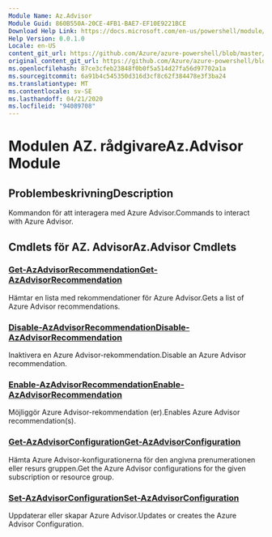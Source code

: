 ```yaml
---
Module Name: Az.Advisor
Module Guid: 860B550A-20CE-4FB1-BAE7-EF10E9221BCE
Download Help Link: https://docs.microsoft.com/en-us/powershell/module/az.advisor
Help Version: 0.0.1.0
Locale: en-US
content_git_url: https://github.com/Azure/azure-powershell/blob/master/src/Advisor/Advisor/help/Az.Advisor.md
original_content_git_url: https://github.com/Azure/azure-powershell/blob/master/src/Advisor/Advisor/help/Az.Advisor.md
ms.openlocfilehash: 87ce3cfeb23848f0b0f5a514d27fa56d97702a1a
ms.sourcegitcommit: 6a91b4c545350d316d3cf8c62f384478e3f3ba24
ms.translationtype: MT
ms.contentlocale: sv-SE
ms.lasthandoff: 04/21/2020
ms.locfileid: "94089708"
---
```

# <span data-ttu-id="6b52d-101">Modulen AZ. rådgivare</span><span class="sxs-lookup"><span data-stu-id="6b52d-101">Az.Advisor Module</span></span>
## <span data-ttu-id="6b52d-102">Problembeskrivning</span><span class="sxs-lookup"><span data-stu-id="6b52d-102">Description</span></span>
<span data-ttu-id="6b52d-103">Kommandon för att interagera med Azure Advisor.</span><span class="sxs-lookup"><span data-stu-id="6b52d-103">Commands to interact with Azure Advisor.</span></span>

## <span data-ttu-id="6b52d-104">Cmdlets för AZ. Advisor</span><span class="sxs-lookup"><span data-stu-id="6b52d-104">Az.Advisor Cmdlets</span></span>
### [<span data-ttu-id="6b52d-105">Get-AzAdvisorRecommendation</span><span class="sxs-lookup"><span data-stu-id="6b52d-105">Get-AzAdvisorRecommendation</span></span>](Get-AzAdvisorRecommendation.md)
<span data-ttu-id="6b52d-106">Hämtar en lista med rekommendationer för Azure Advisor.</span><span class="sxs-lookup"><span data-stu-id="6b52d-106">Gets a list of Azure Advisor recommendations.</span></span>

### [<span data-ttu-id="6b52d-107">Disable-AzAdvisorRecommendation</span><span class="sxs-lookup"><span data-stu-id="6b52d-107">Disable-AzAdvisorRecommendation</span></span>](Disable-AzAdvisorRecommendation.md)
<span data-ttu-id="6b52d-108">Inaktivera en Azure Advisor-rekommendation.</span><span class="sxs-lookup"><span data-stu-id="6b52d-108">Disable an Azure Advisor recommendation.</span></span>

### [<span data-ttu-id="6b52d-109">Enable-AzAdvisorRecommendation</span><span class="sxs-lookup"><span data-stu-id="6b52d-109">Enable-AzAdvisorRecommendation</span></span>](Enable-AzAdvisorRecommendation.md)
<span data-ttu-id="6b52d-110">Möjliggör Azure Advisor-rekommendation (er).</span><span class="sxs-lookup"><span data-stu-id="6b52d-110">Enables Azure Advisor recommendation(s).</span></span>

### [<span data-ttu-id="6b52d-111">Get-AzAdvisorConfiguration</span><span class="sxs-lookup"><span data-stu-id="6b52d-111">Get-AzAdvisorConfiguration</span></span>](Get-AzAdvisorConfiguration.md)
<span data-ttu-id="6b52d-112">Hämta Azure Advisor-konfigurationerna för den angivna prenumerationen eller resurs gruppen.</span><span class="sxs-lookup"><span data-stu-id="6b52d-112">Get the Azure Advisor configurations for the given subscription or resource group.</span></span>

### [<span data-ttu-id="6b52d-113">Set-AzAdvisorConfiguration</span><span class="sxs-lookup"><span data-stu-id="6b52d-113">Set-AzAdvisorConfiguration</span></span>](Set-AzAdvisorConfiguration.md)
<span data-ttu-id="6b52d-114">Uppdaterar eller skapar Azure Advisor.</span><span class="sxs-lookup"><span data-stu-id="6b52d-114">Updates or creates the Azure Advisor Configuration.</span></span>
